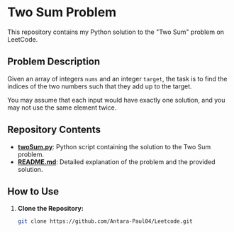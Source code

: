 # Two Sum Problem

This repository contains my Python solution to the "Two Sum" problem on LeetCode.

## Problem Description

Given an array of integers `nums` and an integer `target`, the task is to find the indices of the two numbers such that they add up to the target.

You may assume that each input would have exactly one solution, and you may not use the same element twice.

## Repository Contents

- [**twoSum.py**](Two%20Sum%20Problem/two_sum.py): Python script containing the solution to the Two Sum problem.
- [**README.md**](Two%20Sum%20Problem/README.md): Detailed explanation of the problem and the provided solution.

## How to Use

1. **Clone the Repository:**
   ```bash
   git clone https://github.com/Antara-Paul04/Leetcode.git
